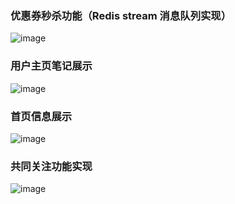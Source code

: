 ### 优惠券秒杀功能（Redis stream 消息队列实现）
![image](https://github.com/DIDA-lJ/Dianping/assets/97254796/baf48118-544d-4e37-97cd-2112e84d16a6)
### 用户主页笔记展示
![image](https://github.com/DIDA-lJ/Dianping/assets/97254796/20a852ef-a97c-43ce-addb-86b2ed7f9d6e)
### 首页信息展示
![image](https://github.com/DIDA-lJ/Dianping/assets/97254796/6f30cc8d-bf0f-44e9-aa7d-3f24aef5f9d3)
### 共同关注功能实现
![image](https://github.com/DIDA-lJ/Dianping/assets/97254796/8a7626db-64bf-4eff-92f9-ebe63c13a5fa)